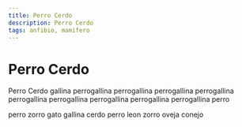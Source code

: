 ```yaml
---
title: Perro Cerdo
description: Perro Cerdo
tags: anfibio, mamifero
---
```


# Perro Cerdo

Perro Cerdo gallina perrogallina perrogallina perrogallina perrogallina perrogallina perrogallina perrogallina perrogallina perrogallina perro

perro zorro gato gallina cerdo perro leon zorro oveja conejo
